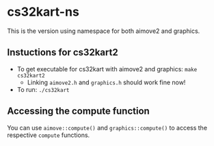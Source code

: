 # cs32kart-ns
This is the version using namespace for both aimove2 and graphics.

## Instuctions for cs32kart2
- To get executable for cs32kart with aimove2 and graphics: `make cs32kart2`
    - Linking `aimove2.h` and `graphics.h` should work fine now! 
- To run: `./cs32kart`

## Accessing the compute function
You can use `aimove::compute()` and `graphics::compute()` to access the respective
`compute` functions.
